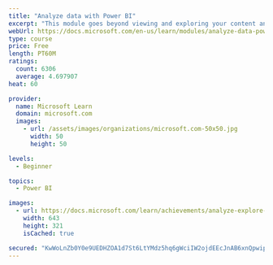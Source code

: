 ```yaml
---
title: "Analyze data with Power BI"
excerpt: "This module goes beyond viewing and exploring your content and explains how to interact with it by working with reports and dashboards to uncover and share new business insights."
webUrl: https://docs.microsoft.com/en-us/learn/modules/analyze-data-power-bi/
type: course
price: Free
length: PT60M
ratings:
  count: 6306
  average: 4.697907
heat: 60

provider:
  name: Microsoft Learn
  domain: microsoft.com
  images:
    - url: /assets/images/organizations/microsoft.com-50x50.jpg
      width: 50
      height: 50

levels:
  - Beginner

topics:
  - Power BI

images:
  - url: https://docs.microsoft.com/learn/achievements/analyze-explore-data-power-bi-social.png
    width: 643
    height: 321
    isCached: true

secured: "KwWoLnZb0Y0e9UEDHZOA1d7St6LtYMdz5hq6gWciIW2ojdEEcJnAB6xnQpwipK09I0HSoYBrZk8vnHgojy7lxMEey0Lf2S6f5ch3decS0/eb7G5QN1Q/jX1RQ9r0FymRnGKXDqnANTYH5TSXhhlBMKUqz0Ns9YF4oRWjeYLqGdvN0B3+Ji4pil7d85/dSBxqRu95gI493KbLlKkGuj+AAyblOK+M9z6H6z4xWZj9B9ynsLhYeBOwCJDM0L99wl1g5VSR4SrFa+xOEw8eQo3uBzADUGF8piEmhViGaldkqsm2c6pjL8vq1SrsH5ihgjkHWkC1LsaUTiCmkYFmt5I7ca5r2XYwFue2gAroV6xKdUPAcG1zsmhWYxJj+vqA3A/YaUXmWaVmEEZZtyYu3/gll7MhB2ftVMqtypIeNvf3niA=;eqqJd0HCZc4ZxXYpKxx6HQ=="
---
```


